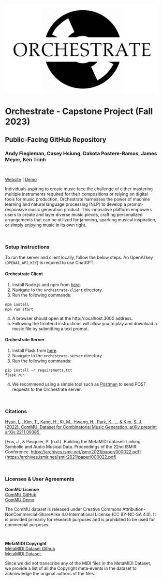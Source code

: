![](https://github.com/hsiungc/orchestrate/blob/main/orchestrate-logo.png)

# Orchestrate - Capstone Project (Fall 2023)

## Public-Facing GitHub Repository

### Andy Fiegleman, Casey Hsiung, Dakota Postere-Ramos, James Meyer, Ken Trinh

<br>

[Website](https://orchestratemusic.com/) | [Demo](https://orchestrate.vercel.app/)


Individuals aspiring to create music face the challenge of either mastering multiple instruments required for their compositions or relying on digital tools for music production. Orchestrate harnesses the power of machine learning and natural language processing (NLP) to develop a prompt-responsive music generation product. This innovative platform empowers users to create and layer diverse music pieces, crafting personalized arrangements that can be utilized for jamming, sparking musical inspiration, or simply enjoying music in its own right.

<br>

### Setup Instructions

To run the server and client locally, follow the below steps. An OpenAI key (```OPENAI_API_KEY```) is required to use ChatGPT.

#### Orchestrate Client

1. Install Node.js and npm from [here](https://docs.npmjs.com/downloading-and-installing-node-js-and-npm).
2. Navigate to the ```orchestrate-client``` directory.
3. Run the following commands:
```
npm install
npm run start
```
4. A browser should open at the http://localhost:3000 address.
5. Following the frontend instructions will allow you to play and download a music file by submitting a text prompt.


#### Orchestrate Server

1. Install Flask from [here](https://flask.palletsprojects.com/en/3.0.x/installation/).
2. Navigate to the ```orchestrate-server``` directory.
3. Run the following commands:
```
pip install -r requirements.txt
flask run
```
4. We recommend using a simple tool such as [Postman](https://web.postman.co/) to send POST requests to the Orchestrate server.

<br>

### Citations

[Hyun, L., Kim, T., Kang, H., Ki, M., Hwang, H., Park, K., ... & Kim, S. J. (2022). ComMU: Dataset for Combinatorial Music Generation. arXiv preprint arXiv:2211.09385.](https://arxiv.org/pdf/2211.09385.pdf)

[Ens, J., & Pasquier, P. (n.d.). Building the MetaMIDI dataset: Linking Symbolic and Audio Musical Data. Proceedings of the 22nd ISMIR Conference. https://archives.ismir.net/ismir2021/paper/000022.pdf](https://archives.ismir.net/ismir2021/paper/000022.pdf)

<br>

### Licenses & User Agreements

<b>ComMU License </b><br>
[ComMU GitHub](https://pozalabs.github.io/ComMU/) <br>
[ComMU Demo](https://pozalabs.github.io/ComMU/)

The ComMU dataset is released under Creative Commons Attribution-NonCommercial-ShareAlike 4.0 International License (CC BY-NC-SA 4.0). It is provided primarily for research purposes and is prohibited to be used for commercial purposes.

<br>

<b> MetaMIDI Copyright </b><br>
[MetaMIDI Dataset Github](https://github.com/jeffreyjohnens/MetaMIDIDataset#copyright) <br>
[MetaMIDI Dataset](https://zenodo.org/records/5142664)

Since we did not transcribe any of the MIDI files in the MetaMIDI Dataset, we provide a list of all the Copyright meta-events in the dataset to acknowledge the original authors of the files.
